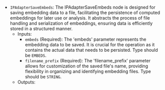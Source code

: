 - `IPAdapterSaveEmbeds`: The IPAdapterSaveEmbeds node is designed for saving embedding data to a file, facilitating the persistence of computed embeddings for later use or analysis. It abstracts the process of file handling and serialization of embeddings, ensuring data is efficiently stored in a structured manner.
    - Inputs:
        - `embeds` (Required): The 'embeds' parameter represents the embedding data to be saved. It is crucial for the operation as it contains the actual data that needs to be persisted. Type should be `EMBEDS`.
        - `filename_prefix` (Required): The 'filename_prefix' parameter allows for customization of the saved file's name, providing flexibility in organizing and identifying embedding files. Type should be `STRING`.
    - Outputs:
